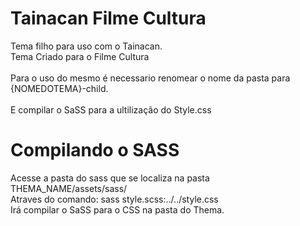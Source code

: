# Tainacan Filme Cultura

Tema filho para uso com o Tainacan.<br />
Tema Criado para o Filme Cultura<br />
<br />
Para o uso do mesmo é necessario renomear o nome da pasta para {NOMEDOTEMA}-child.<br />
<br />
E compilar o SaSS para a ultilização do Style.css

# Compilando o SASS
Acesse a pasta do sass que se localiza na pasta THEMA_NAME/assets/sass/<br />
Atraves do comando: sass style.scss:../../style.css<br />
Irá compilar o SaSS para o CSS na pasta do Thema.